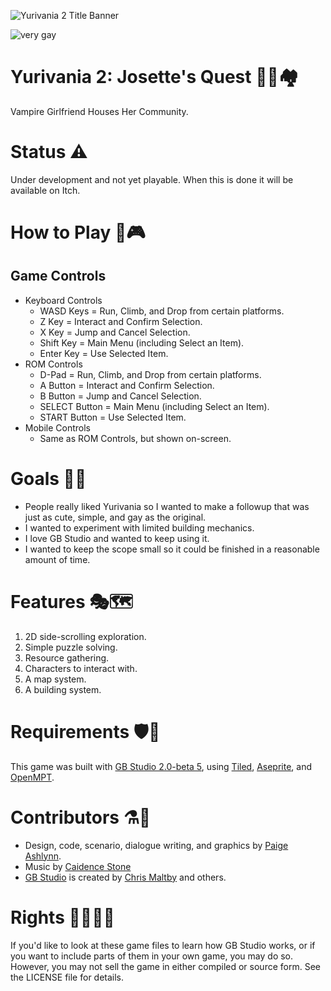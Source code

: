![Yurivania 2 Title Banner](banner.png)

![very gay](https://img.shields.io/badge/very-gay-ac276c?style=plastic)

# Yurivania 2: Josette's Quest 🧛‍♀️🏘️

Vampire Girlfriend Houses Her Community.
 
<!-- TODO: Add game jam info here. -->

# Status ⚠️

Under development and not yet playable.
When this is done it will be available on Itch.

# How to Play 🏰🎮

<!-- TODO:  You can play it now for free in your browser on [Itch](https://mxashlynn.itch.io/yurivania2)! -->

## Game Controls

- Keyboard Controls
  - WASD Keys = Run, Climb, and Drop from certain platforms.
  - Z Key = Interact and Confirm Selection.
  - X Key = Jump and Cancel Selection.
  - Shift Key = Main Menu (including Select an Item).
  - Enter Key = Use Selected Item.
- ROM Controls
  - D-Pad = Run, Climb, and Drop from certain platforms.
  - A Button = Interact and Confirm Selection.
  - B Button = Jump and Cancel Selection.
  - SELECT Button = Main Menu (including Select an Item).
  - START Button = Use Selected Item. 
- Mobile Controls
  - Same as ROM Controls, but shown on-screen.

# Goals 👭🦇

- People really liked Yurivania so I wanted to make a followup that was just as cute, simple, and gay as the original.
- I wanted to experiment with limited building mechanics.
- I love GB Studio and wanted to keep using it.
- I wanted to keep the scope small so it could be finished in a reasonable amount of time.

# Features 🎭🗺️

1. 2D side-scrolling exploration.
2. Simple puzzle solving.
3. Resource gathering.
4. Characters to interact with.
5. A map system.
6. A building system.

# Requirements 🛡️🦴

This game was built with [GB Studio 2.0-beta 5](https://github.com/chrismaltby/gb-studio/tree/v2beta#beta-builds),
using [Tiled](http://www.mapeditor.org/), [Aseprite](https://www.aseprite.org/), and [OpenMPT](https://openmpt.org/).

# Contributors ⚗️🍧

- Design, code, scenario, dialogue writing, and graphics by [Paige Ashlynn](https://github.com/mxashlynn/).
- Music by [Caidence Stone](https://caidence.itch.io/)
- [GB Studio](https://gbstudio.dev/) is created by [Chris Maltby](https://github.com/chrismaltby/) and others.

# Rights 🏳️‍🌈🏳️‍⚧️

If you'd like to look at these game files to learn how GB Studio works, or if you want to include parts of them in your own game, you may do so.
However, you may not sell the game in either compiled or source form.
See the LICENSE file for details.
